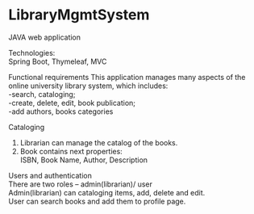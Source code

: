 # LibraryMgmtSystem

JAVA web application <br />

Technologies: <br />
 Spring Boot, Thymeleaf, MVC<br />

Functional requirements
This application manages many aspects of the online university library system, which includes: <br />
-search, cataloging;<br />
-create, delete, edit, book publication;<br />
-add authors, books categories<br />

Cataloging <br />
1. Librarian can manage the catalog of the books. <br />
2. Book contains next properties: <br />
ISBN, Book Name, Author, Description

Users and authentication<br />
There are two roles – admin(librarian)/ user<br />
Admin(librarian) can cataloging items, add, delete and edit.<br />
User can search books and add them to profile page.<br />

